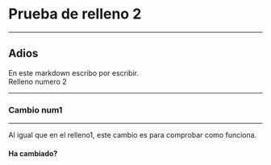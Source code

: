 # Prueba de relleno 2
---
## Adios
En este markdown escribo por escribir.  
Relleno numero 2  

---

### Cambio num1

---

Al igual que en el relleno1, este cambio es para comprobar como funciona.  
#### Ha cambiado?